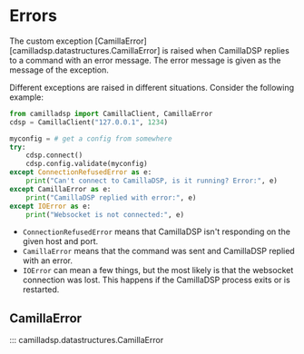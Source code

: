 
# Errors

The custom exception [CamillaError][camilladsp.datastructures.CamillaError] is raised when CamillaDSP replies to a command with an error message. The error message is given as the message of the exception.

Different exceptions are raised in different situations. Consider the following example:
```python
from camilladsp import CamillaClient, CamillaError
cdsp = CamillaClient("127.0.0.1", 1234)

myconfig = # get a config from somewhere
try:
    cdsp.connect()
    cdsp.config.validate(myconfig)
except ConnectionRefusedError as e:
    print("Can't connect to CamillaDSP, is it running? Error:", e)
except CamillaError as e:
    print("CamillaDSP replied with error:", e)
except IOError as e:
    print("Websocket is not connected:", e)
```
- `ConnectionRefusedError` means that CamillaDSP isn't responding on the given host and port.
- `CamillaError` means that the command was sent and CamillaDSP replied with an error.
- `IOError` can mean a few things, but the most likely is that the websocket connection was lost.
  This happens if the CamillaDSP process exits or is restarted.

## CamillaError
::: camilladsp.datastructures.CamillaError